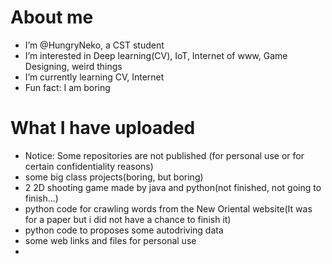 # About me 
- I’m @HungryNeko, a CST student
- I’m interested in Deep learning(CV), IoT, Internet of www, Game Designing, weird things
- I’m currently learning CV, Internet
- Fun fact: I am boring

# What I have uploaded 
- Notice: Some repositories are not published (for personal use or for certain confidentiality reasons)
- some big class projects(boring, but boring)
- 2 2D shooting game made by java and python(not finished, not going to finish...)
- python code for crawling words from the New Oriental website(It was for a paper but i did not have a chance to finish it)
- python code to proposes some autodriving data
- some web links and files for personal use
- 
<!---
HungryNeko/HungryNeko is a ✨ special ✨ repository because its `README.md` (this file) appears on your GitHub profile.
You can click the Preview link to take a look at your changes.
--->
